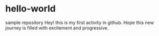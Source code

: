 # hello-world
sample repository
Hey! this is my first activity in github. Hope this new journey is filled with excitement and progressive.
